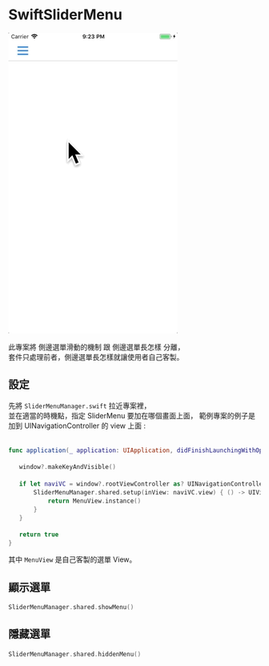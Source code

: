 # SwiftSliderMenu


![](demo.gif)

此專案將 側邊選單滑動的機制 跟 側邊選單長怎樣 分離，  
套件只處理前者，側邊選單長怎樣就讓使用者自己客製。



## 設定
先將 `SliderMenuManager.swift` 拉近專案裡，  
並在適當的時機點，指定 SliderMenu 要加在哪個畫面上面，
範例專案的例子是加到 UINavigationController 的 view 上面 :

 
 ```swift

 func application(_ application: UIApplication, didFinishLaunchingWithOptions launchOptions: [UIApplicationLaunchOptionsKey: Any]?) -> Bool {
        
    window?.makeKeyAndVisible()
    
    if let naviVC = window?.rootViewController as? UINavigationController {
        SliderMenuManager.shared.setup(inView: naviVC.view) { () -> UIView in
            return MenuView.instance()
        }
    }
    
    return true
 }
 ```
 
其中 `MenuView` 是自己客製的選單 View。
 

## 顯示選單

 
```swift
SliderMenuManager.shared.showMenu()
```
 
## 隱藏選單
 
```swift
SliderMenuManager.shared.hiddenMenu()
```
 
